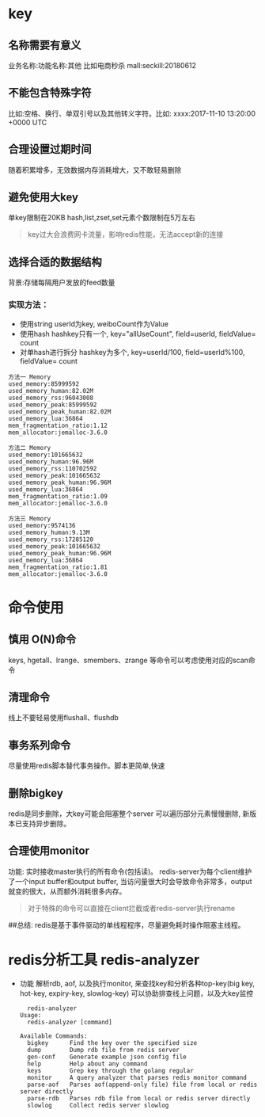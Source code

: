 # key
## 名称需要有意义
业务名称:功能名称:其他
比如电商秒杀 mall:seckill:20180612

## 不能包含特殊字符
比如:空格、换行、单双引号以及其他转义字符。比如: xxxx:2017-11-10 13:20:00 +0000 UTC

## 合理设置过期时间
  随着积累增多，无效数据内存消耗增大，又不敢轻易删除

## 避免使用大key
  单key限制在20KB
  hash,list,zset,set元素个数限制在5万左右
> key过大会浪费网卡流量，影响redis性能，无法accept新的连接

## 选择合适的数据结构
背景:存储每隔用户发放的feed数量
### 实现方法：
- 使用string
  userId为key, weiboCount作为Value
- 使用hash
  hashkey只有一个, key="allUseCount", field=userId, fieldValue= count
- 对单hash进行拆分
  hashkey为多个, key=userId/100, field=userId%100, fieldValue= count

```
方法一 Memory  
used_memory:85999592  
used_memory_human:82.02M  
used_memory_rss:96043008  
used_memory_peak:85999592  
used_memory_peak_human:82.02M  
used_memory_lua:36864  
mem_fragmentation_ratio:1.12  
mem_allocator:jemalloc-3.6.0  
  
方法二 Memory  
used_memory:101665632  
used_memory_human:96.96M  
used_memory_rss:110702592  
used_memory_peak:101665632  
used_memory_peak_human:96.96M  
used_memory_lua:36864  
mem_fragmentation_ratio:1.09  
mem_allocator:jemalloc-3.6.0  
  
方法三 Memory  
used_memory:9574136  
used_memory_human:9.13M  
used_memory_rss:17285120  
used_memory_peak:101665632  
used_memory_peak_human:96.96M  
used_memory_lua:36864  
mem_fragmentation_ratio:1.81  
mem_allocator:jemalloc-3.6.0  
```


# 命令使用
## 慎用 O(N)命令
  keys, hgetall、lrange、smembers、zrange 等命令可以考虑使用对应的scan命令
## 清理命令
  线上不要轻易使用flushall、flushdb
## 事务系列命令
  尽量使用redis脚本替代事务操作。脚本更简单,快速
## 删除bigkey
  redis是同步删除，大key可能会阻塞整个server
  可以遍历部分元素慢慢删除, 新版本已支持异步删除。
  
## 合理使用monitor
功能: 实时接收master执行的所有命令(包括读)。
redis-server为每个client维护了一个input buffer和output buffer, 当访问量很大时会导致命令非常多，output就变的很大，从而额外消耗很多内存。

> 对于特殊的命令可以直接在client拦截或者redis-server执行rename


##总结: redis是基于事件驱动的单线程程序，尽量避免耗时操作阻塞主线程。

# redis分析工具 redis-analyzer
- 功能
  解析rdb, aof, 以及执行monitor, 来查找key和分析各种top-key(big key, hot-key, expiry-key, slowlog-key)
  可以协助排查线上问题，以及大key监控
  ```
    redis-analyzer
  Usage:
    redis-analyzer [command]
  
  Available Commands:
    bigkey      Find the key over the specified size
    dump        Dump rdb file from redis server
    gen-conf    Generate example json config file
    help        Help about any command
    keys        Grep key through the golang regular
    monitor     A query analyzer that parses redis monitor command
    parse-aof   Parses aof(append-only file) file from local or redis server directly
    parse-rdb   Parses rdb file from local or redis server directly
    slowlog     Collect redis server slowlog
  ```